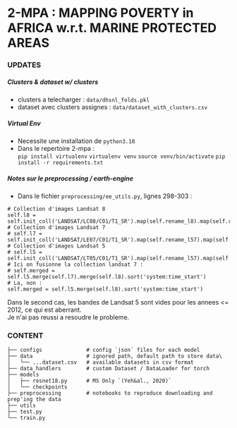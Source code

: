 # 2-MPA : MAPPING POVERTY in AFRICA w.r.t. MARINE PROTECTED AREAS

### UPDATES
##### Clusters & dataset w/ clusters
- clusters a telecharger : `data/dhsnl_folds.pkl`
- dataset avec clusters assignes : `data/dataset_with_clusters.csv`
##### Virtual Env 
- Necessite une installation de `python3.10` 
- Dans le repertoire 2-mpa :  
```pip install virtualenv```
```virtualenv venv```
```source venv/bin/activate```
```pip install -r requirements.txt```
##### Notes sur le preprocessing / earth-engine
- Dans le fichier `preprocessing/ee_utils.py`, lignes 298-303 :  
```
# Collection d'images Landsat 8
self.l8 = self.init_coll('LANDSAT/LC08/C01/T1_SR').map(self.rename_l8).map(self.rescale_l8) 
# Collection d'images Landsat 7
# self.l7 = self.init_coll('LANDSAT/LE07/C01/T1_SR').map(self.rename_l57).map(self.rescale_l57)
# Collection d'images Landsat 5
# self.l5 = self.init_coll('LANDSAT/LT05/C01/T1_SR').map(self.rename_l57).map(self.rescale_l57)
# Ici on fusionne la collection landsat 7 :
# self.merged = self.l5.merge(self.l7).merge(self.l8).sort('system:time_start')
# La, non :
self.merged = self.l5.merge(self.l8).sort('system:time_start')
```
Dans le second cas, les bandes de Landsat 5 sont vides pour les annees <= 2012, ce qui est aberrant.  
Je n'ai pas reussi a resoudre le probleme.

### CONTENT

```
├── configs              # config `json` files for each model  
├── data                 # ignored path, default path to store data\
│   └── ...dataset.csv   # available datasets in csv format 
├── data_handlers        # custom Dataset / DataLoader for torch            
├── models                 
│   ├── resnet18.py      # MS Only `(Yeh&al., 2020)`  
│   └── checkpoints      
├── preprocessing        # notebooks to reproduce downloading and prep'ing the data   
├── utils 
├── test.py   
└── train.py                
```
